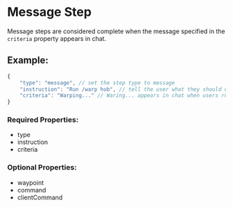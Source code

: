 # Message Step
Message steps are considered complete when the message specified in the ``criteria`` property appears in chat.

## Example:
```js
{
    "type": "message", // set the step type to message
    "instruction": "Run /warp hub", // tell the user what they should do
    "criteria": "Warping..." // Waring... appears in chat when users run /warp hub
}
```
### Required Properties:
- type
- instruction
- criteria

### Optional Properties:
- waypoint
- command
- clientCommand
